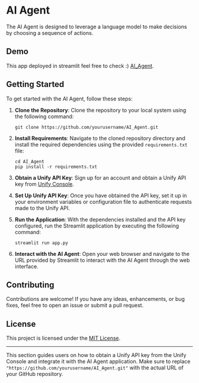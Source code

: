 # AI Agent

The AI Agent is designed to leverage a language model to make decisions by choosing a sequence of actions.

## Demo

This app deployed in streamlit feel free to check :) [AI_Agent](https://ravinkponunifyaiagent.streamlit.app).

## Getting Started

To get started with the AI Agent, follow these steps:

1. **Clone the Repository**: Clone the repository to your local system using the following command:

   ```
   git clone https://github.com/yourusername/AI_Agent.git
   ```

2. **Install Requirements**: Navigate to the cloned repository directory and install the required dependencies using the provided `requirements.txt` file:

   ```
   cd AI_Agent
   pip install -r requirements.txt
   ```

3. **Obtain a Unify API Key**: Sign up for an account and obtain a Unify API key from [Unify Console](https://console.unify.ai/).

4. **Set Up Unify API Key**: Once you have obtained the API key, set it up in your environment variables or configuration file to authenticate requests made to the Unify API.

5. **Run the Application**: With the dependencies installed and the API key configured, run the Streamlit application by executing the following command:

   ```
   streamlit run app.py
   ```

6. **Interact with the AI Agent**: Open your web browser and navigate to the URL provided by Streamlit to interact with the AI Agent through the web interface.

## Contributing

Contributions are welcome! If you have any ideas, enhancements, or bug fixes, feel free to open an issue or submit a pull request.

## License

This project is licensed under the [MIT License](LICENSE).

---

This section guides users on how to obtain a Unify API key from the Unify Console and integrate it with the AI Agent application. Make sure to replace `"https://github.com/yourusername/AI_Agent.git"` with the actual URL of your GitHub repository.